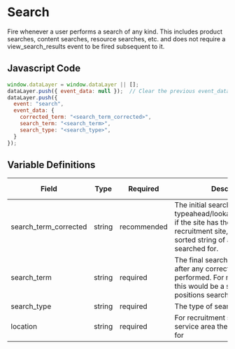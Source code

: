 # Search

Fire whenever a user performs a search of any kind. This includes product searches, content searches, resource searches, etc. and does not require a view_search_results event to be fired subsequent to it.

## Javascript Code

```js
window.dataLayer = window.dataLayer || [];
dataLayer.push({ event_data: null });  // Clear the previous event_data object.
dataLayer.push({
  event: "search",
  event_data: {
    corrected_term: "<search_term_corrected>",
    search_term: "<search_term>",
    search_type: "<search_type>",
  }
});
```

## Variable Definitions

|Field|Type|Required|Description|Example|Pattern|Min Length|Max Length|Minimum|Maximum|Multiple Of|
| --- | --- | --- | --- | --- | --- | --- | --- | --- | --- | --- |
|search_term_corrected|string|recommended|The initial search term before typeahead/lookahead/suggestion, if the site has those features. For recruitment site, this would be a sorted string of all positions searched for. |Atla|
|search_term|string|required|The final search term submitted after any correction has been performed. For recruitment site, this would be a sorted string of all positions searched for. |Atlanta|
|search_type|string|required|The type of search performed|franchise,job,global|
|location|string|required|For recruitment site, the zipcode service area the user searched for|
